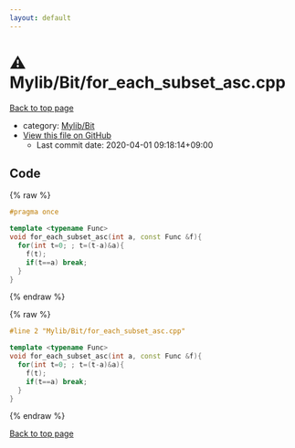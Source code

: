 ```yaml
---
layout: default
---
```


<!-- mathjax config similar to math.stackexchange -->
<script type="text/javascript" async
  src="https://cdnjs.cloudflare.com/ajax/libs/mathjax/2.7.5/MathJax.js?config=TeX-MML-AM_CHTML">
</script>
<script type="text/x-mathjax-config">
  MathJax.Hub.Config({
    TeX: { equationNumbers: { autoNumber: "AMS" }},
    tex2jax: {
      inlineMath: [ ['$','$'] ],
      processEscapes: true
    },
    "HTML-CSS": { matchFontHeight: false },
    displayAlign: "left",
    displayIndent: "2em"
  });
</script>

<script type="text/javascript" src="https://cdnjs.cloudflare.com/ajax/libs/jquery/3.4.1/jquery.min.js"></script>
<script src="https://cdn.jsdelivr.net/npm/jquery-balloon-js@1.1.2/jquery.balloon.min.js" integrity="sha256-ZEYs9VrgAeNuPvs15E39OsyOJaIkXEEt10fzxJ20+2I=" crossorigin="anonymous"></script>
<script type="text/javascript" src="../../../assets/js/copy-button.js"></script>
<link rel="stylesheet" href="../../../assets/css/copy-button.css" />


# :warning: Mylib/Bit/for_each_subset_asc.cpp

<a href="../../../index.html">Back to top page</a>

* category: <a href="../../../index.html#fe4a83e4dc2a7f834ed4cd85d6972a53">Mylib/Bit</a>
* <a href="{{ site.github.repository_url }}/blob/master/Mylib/Bit/for_each_subset_asc.cpp">View this file on GitHub</a>
    - Last commit date: 2020-04-01 09:18:14+09:00




## Code

<a id="unbundled"></a>
{% raw %}
```cpp
#pragma once

template <typename Func>
void for_each_subset_asc(int a, const Func &f){
  for(int t=0; ; t=(t-a)&a){
    f(t);
    if(t==a) break;
  }
}

```
{% endraw %}

<a id="bundled"></a>
{% raw %}
```cpp
#line 2 "Mylib/Bit/for_each_subset_asc.cpp"

template <typename Func>
void for_each_subset_asc(int a, const Func &f){
  for(int t=0; ; t=(t-a)&a){
    f(t);
    if(t==a) break;
  }
}

```
{% endraw %}

<a href="../../../index.html">Back to top page</a>

